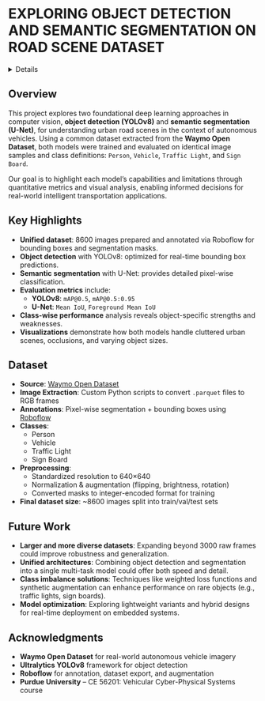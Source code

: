 # EXPLORING OBJECT DETECTION AND SEMANTIC SEGMENTATION ON ROAD SCENE DATASET
<details>
Due to the size of the trained semantic segmnetation model, instead of adding it to the repo, it can be found in this drive link: https://drive.google.com/file/d/123k73Nk4xL33ZkLDiYGdR1RE-nE0wOWN/view?usp=sharing

The Image extraction file contains the code for downloading the images from the parquet files provided by Waymo's open source dataset.

The object detection best.pt file is the trained Yolov8s model
</details>


## Overview  
This project explores two foundational deep learning approaches in computer vision, **object detection (YOLOv8)** and **semantic segmentation (U-Net)**, for understanding urban road scenes in the context of autonomous vehicles. Using a common dataset extracted from the **Waymo Open Dataset**, both models were trained and evaluated on identical image samples and class definitions: `Person`, `Vehicle`, `Traffic Light`, and `Sign Board`.

Our goal is to highlight each model’s capabilities and limitations through quantitative metrics and visual analysis, enabling informed decisions for real-world intelligent transportation applications.


## Key Highlights  
- **Unified dataset**: 8600 images prepared and annotated via Roboflow for bounding boxes and segmentation masks.  
- **Object detection** with YOLOv8: optimized for real-time bounding box predictions.  
- **Semantic segmentation** with U-Net: provides detailed pixel-wise classification.  
- **Evaluation metrics** include:
  - **YOLOv8**: `mAP@0.5`, `mAP@0.5:0.95`
  - **U-Net**: `Mean IoU`, `Foreground Mean IoU`
- **Class-wise performance** analysis reveals object-specific strengths and weaknesses.
- **Visualizations** demonstrate how both models handle cluttered urban scenes, occlusions, and varying object sizes.


## Dataset  
- **Source**: [Waymo Open Dataset](https://waymo.com/open)  
- **Image Extraction**: Custom Python scripts to convert `.parquet` files to RGB frames  
- **Annotations**: Pixel-wise segmentation + bounding boxes using [Roboflow](https://roboflow.com)  
- **Classes**:
  - Person
  - Vehicle
  - Traffic Light
  - Sign Board
- **Preprocessing**:
  - Standardized resolution to 640×640
  - Normalization & augmentation (flipping, brightness, rotation)
  - Converted masks to integer-encoded format for training
- **Final dataset size**: ~8600 images split into train/val/test sets


## Future Work  
- **Larger and more diverse datasets**: Expanding beyond 3000 raw frames could improve robustness and generalization.  
- **Unified architectures**: Combining object detection and segmentation into a single multi-task model could offer both speed and detail.  
- **Class imbalance solutions**: Techniques like weighted loss functions and synthetic augmentation can enhance performance on rare objects (e.g., traffic lights, sign boards).  
- **Model optimization**: Exploring lightweight variants and hybrid designs for real-time deployment on embedded systems.


## Acknowledgments  
- **Waymo Open Dataset** for real-world autonomous vehicle imagery  
- **Ultralytics YOLOv8** framework for object detection  
- **Roboflow** for annotation, dataset export, and augmentation 
- **Purdue University** – CE 56201: Vehicular Cyber-Physical Systems course  
